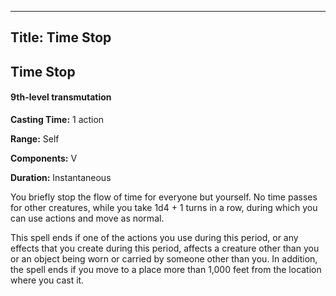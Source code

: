 -------------------------
Title: Time Stop
-------------------------

## Time Stop

#### 9th-level transmutation


**Casting Time:** 1 action 

**Range:** Self 

**Components:** V 

**Duration:** Instantaneous


You briefly stop the flow of time for everyone but yourself. No time
passes for other creatures, while you take 1d4 + 1 turns in a row,
during which you can use actions and move as normal.

This spell ends if one of the actions you use during this period, or any
effects that you create during this period, affects a creature other
than you or an object being worn or carried by someone other than you.
In addition, the spell ends if you move to a place more than 1,000 feet
from the location where you cast it.

